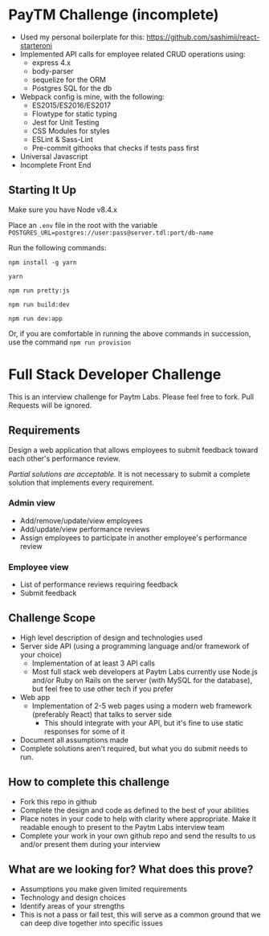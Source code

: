 # PayTM Challenge (incomplete)

* Used my personal boilerplate for this: https://github.com/sashimii/react-starteroni
* Implemented API calls for employee related CRUD operations using:
  * express 4.x
  * body-parser
  * sequelize for the ORM
  * Postgres SQL for the db
* Webpack config is mine, with the following:
  * ES2015/ES2016/ES2017
  * Flowtype for static typing
  * Jest for Unit Testing
  * CSS Modules for styles
  * ESLint & Sass-Lint
  * Pre-commit githooks that checks if tests pass first
* Universal Javascript
* Incomplete Front End

## Starting It Up

Make sure you have Node v8.4.x

Place an `.env` file in the root with the variable `POSTGRES_URL=postgres://user:pass@server.tdl:port/db-name`

Run the following commands:

`npm install -g yarn`

`yarn`

`npm run pretty:js`

`npm run build:dev`

`npm run dev:app`


Or, if you are comfortable in running the above commands in succession, use the command `npm run provision`

# Full Stack Developer Challenge
This is an interview challenge for Paytm Labs. Please feel free to fork. Pull Requests will be ignored.

## Requirements
Design a web application that allows employees to submit feedback toward each other's performance review.

*Partial solutions are acceptable.*  It is not necessary to submit a complete solution that implements every requirement.

### Admin view
* Add/remove/update/view employees
* Add/update/view performance reviews
* Assign employees to participate in another employee's performance review

### Employee view
* List of performance reviews requiring feedback
* Submit feedback

## Challenge Scope
* High level description of design and technologies used
* Server side API (using a programming language and/or framework of your choice)
  * Implementation of at least 3 API calls
  * Most full stack web developers at Paytm Labs currently use Node.js and/or Ruby on Rails on the server (with MySQL for the database), but feel free to use other tech if you prefer
* Web app
  * Implementation of 2-5 web pages using a modern web framework (preferably React) that talks to server side
    * This should integrate with your API, but it's fine to use static responses for some of it
* Document all assumptions made
* Complete solutions aren't required, but what you do submit needs to run.

## How to complete this challenge
* Fork this repo in github
* Complete the design and code as defined to the best of your abilities
* Place notes in your code to help with clarity where appropriate. Make it readable enough to present to the Paytm Labs interview team
* Complete your work in your own github repo and send the results to us and/or present them during your interview

## What are we looking for? What does this prove?
* Assumptions you make given limited requirements
* Technology and design choices
* Identify areas of your strengths
* This is not a pass or fail test, this will serve as a common ground that we can deep dive together into specific issues
